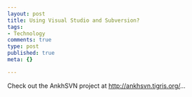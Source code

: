```yaml
--- 
layout: post
title: Using Visual Studio and Subversion?
tags: 
- Technology
comments: true
type: post
published: true
meta: {}

---
```

Check out the AnkhSVN project at <a href="http://ankhsvn.tigris.org/">http://ankhsvn.tigris.org/</a>...

